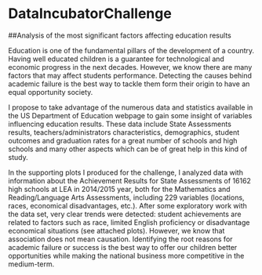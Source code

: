 # DataIncubatorChallenge


##Analysis of the most significant factors affecting education results

Education is one of the fundamental pillars of the development of a country. Having well educated children is a guarantee for technological and economic progress in the next decades. However, we know there are many factors that may affect students performance. Detecting the causes behind academic failure is the best way to tackle them form their origin to have an equal opportunity society.

I propose to take advantage of the numerous data and statistics available in the US Department of Education webpage to gain some insight of variables influencing education results. These data include State Assessments results, teachers/administrators characteristics, demographics, student outcomes and graduation rates for a great number of schools and high schools and many other aspects which can be of great help in this kind of study.

In the supporting plots I produced for the challenge, I analyzed data with information about the Achievement Results for State Assessments of 16162 high schools at LEA in 2014/2015 year, both for the Mathematics and Reading/Language Arts Assessments, including 229 variables (locations, races, economical disadvantages, etc.). After some exploratory work with the data set, very clear trends were detected: student achievements are related to factors such as race, limited English proficiency or disadvantage economical situations (see attached plots). However, we know that association does not mean causation. Identifying the root reasons for academic failure or success is the best way to offer our children better opportunities while making the national business more competitive in the medium-term.
